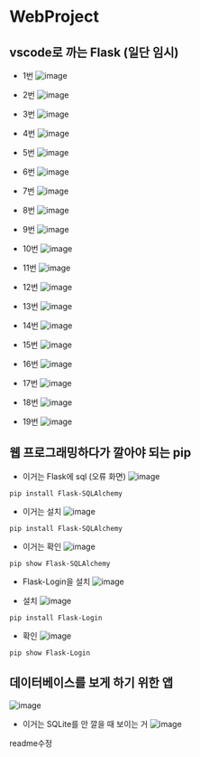 # WebProject 

## vscode로 까는 Flask (일단 임시)

- 1번
![image](https://github.com/user-attachments/assets/34d0db4b-3766-493d-86b4-e71f9fbdbbb2) 

- 2번
![image](https://github.com/user-attachments/assets/44c33bd0-0879-4356-b559-545703a7fdfb)

- 3번
![image](https://github.com/user-attachments/assets/8756fd42-5af7-4a37-af56-8d51eb0f2dc0)

- 4번
![image](https://github.com/user-attachments/assets/7bc41176-1549-4bc0-831e-f5a301fa8072)

- 5번
![image](https://github.com/user-attachments/assets/2e6a4ce6-71ba-4fbd-8106-89d796d0b32f)

- 6번
![image](https://github.com/user-attachments/assets/3eaf8a0c-a307-4992-bf0b-6d84adbd55d8)

- 7번
![image](https://github.com/user-attachments/assets/fb6e9e26-b018-4398-966b-67e33254101b)

- 8번
![image](https://github.com/user-attachments/assets/d6c9113a-3414-45c8-bdf5-a1dbee59a650)

- 9번 
![image](https://github.com/user-attachments/assets/855f5d46-5113-48b0-a580-45b98d02fd8d)

- 10번
![image](https://github.com/user-attachments/assets/504711fc-34d2-4ee3-9911-0873f444520b)

- 11번
![image](https://github.com/user-attachments/assets/425801c8-1bc4-409f-983f-8b3ba499593c)

- 12번
![image](https://github.com/user-attachments/assets/a86a6e39-ac91-4e73-a354-ee48219b1750)

- 13번
![image](https://github.com/user-attachments/assets/02083a46-2824-4845-a9ab-646e74ff4e6b)

- 14번
![image](https://github.com/user-attachments/assets/749b4748-6ad8-44a0-8308-4c97b703a765)

- 15번
![image](https://github.com/user-attachments/assets/c8cb63e7-e8e3-4c6c-8a18-675cdf9ca5f0)

- 16번 
![image](https://github.com/user-attachments/assets/b3a949bf-1959-41f9-afff-6e4dc5e01cfb)

- 17번
![image](https://github.com/user-attachments/assets/ac0842fc-a231-4767-ba71-2d0c10e9cebb)

- 18번
![image](https://github.com/user-attachments/assets/d3afdbfe-dedb-4a70-8b43-593e66bf2089)

- 19번
![image](https://github.com/user-attachments/assets/f442a555-d226-4719-9d4d-ba9572bf7fe7)


## 웹 프로그래밍하다가 깔아야 되는 pip 
- 이거는 Flask에 sql (오류 화면)
![image](https://github.com/user-attachments/assets/12afe5e6-a2d2-406f-a57e-b3d5cb77e895)
```
pip install Flask-SQLAlchemy
```
- 이거는 설치
![image](https://github.com/user-attachments/assets/2692da16-4c1e-45f8-a348-151081531d1a)

```
pip install Flask-SQLAlchemy
```
- 이거는 확인
![image](https://github.com/user-attachments/assets/5b94866d-7c8f-4b1f-aaeb-31d2988bee04)

```
pip show Flask-SQLAlchemy
```

- Flask-Login을 설치
![image](https://github.com/user-attachments/assets/e3b9ce4a-0bf9-4f84-946a-01c62f16e513)

- 설치
![image](https://github.com/user-attachments/assets/cd2db99a-58cd-4c3f-9eb5-eb9fd56ef5d3)

```
pip install Flask-Login
```
- 확인
![image](https://github.com/user-attachments/assets/5f85fdfd-56ad-49c5-a432-42851716098e)

```
pip show Flask-Login
```

## 데이터베이스를 보게 하기 위한 앱
![image](https://github.com/user-attachments/assets/b8ea30a7-75f6-4a67-a8b5-77ce5903f73d)

- 이거는 SQLite를 안 깔을 때 보이는 거
![image](https://github.com/user-attachments/assets/5e7db420-a2cf-44dd-a88c-f1ef43594dc8)

<test> readme수정 <test>

